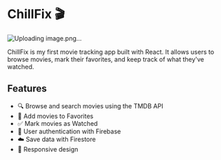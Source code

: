 # ChillFix 🎬
![Uploading image.png…]()

ChillFix is my first movie tracking app built with React. It allows users to browse movies, mark their favorites, and keep track of what they've watched.
## Features
- 🔍 Browse and search movies using the TMDB API
- 💖 Add movies to Favorites
- ✅ Mark movies as Watched
- 🔐 User authentication with Firebase
- ☁️ Save data with Firestore
- 📱 Responsive design

